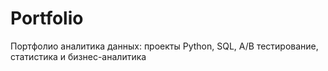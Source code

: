 # Portfolio
Портфолио аналитика данных: проекты Python, SQL, A/B тестирование, статистика и бизнес-аналитика

